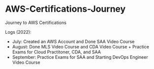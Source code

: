 # AWS-Certifications-Journey
Journey to AWS Certifications

Logs (2022):

- July: Created an AWS Account and Done SAA Video Course
- August: Done MLS Video Course and CDA Video Course + Practice Exams for Cloud Practitoner, CDA, and SAA
- September: Practice Exams for SAA and Starting DevOps Engineer Video Course

